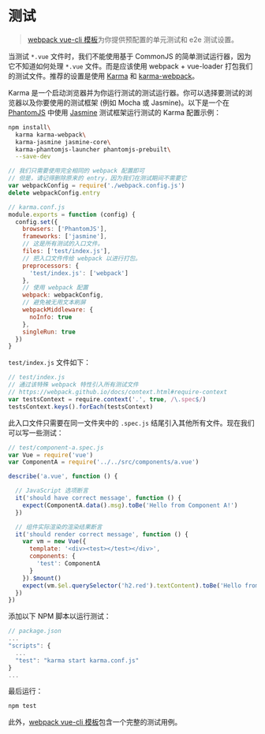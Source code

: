 # 测试

> [webpack vue-cli 模板](https://github.com/vuejs-templates/webpack)为你提供预配置的单元测试和 e2e 测试设置。

当测试 `*.vue` 文件时，我们不能使用基于 CommonJS 的简单测试运行器，因为它不知道如何处理 `*.vue` 文件。而是应该使用 webpack + vue-loader 打包我们的测试文件。推荐的设置是使用 [Karma](https://karma-runner.github.io/0.13/index.html) 和 [karma-webpack](https://github.com/webpack/karma-webpack)。

Karma 是一个启动浏览器并为你运行测试的测试运行器。你可以选择要测试的浏览器以及你要使用的测试框架 (例如 Mocha 或 Jasmine)。以下是一个在 [PhantomJS](http://phantomjs.org/) 中使用 [Jasmine](https://jasmine.github.io/edge/introduction.html) 测试框架运行测试的 Karma 配置示例：

``` bash
npm install\
  karma karma-webpack\
  karma-jasmine jasmine-core\
  karma-phantomjs-launcher phantomjs-prebuilt\
  --save-dev
```

``` js
// 我们只需要使用完全相同的 webpack 配置即可
// 但是，请记得删除原来的 entry，因为我们在测试期间不需要它
var webpackConfig = require('./webpack.config.js')
delete webpackConfig.entry

// karma.conf.js
module.exports = function (config) {
  config.set({
    browsers: ['PhantomJS'],
    frameworks: ['jasmine'],
    // 这是所有测试的入口文件。
    files: ['test/index.js'],
    // 把入口文件传给 webpack 以进行打包。
    preprocessors: {
      'test/index.js': ['webpack']
    },
    // 使用 webpack 配置
    webpack: webpackConfig,
    // 避免被无用文本刷屏
    webpackMiddleware: {
      noInfo: true
    },
    singleRun: true
  })
}
```

`test/index.js` 文件如下：

``` js
// test/index.js
// 通过该特殊 webpack 特性引入所有测试文件
// https://webpack.github.io/docs/context.html#require-context
var testsContext = require.context('.', true, /\.spec$/)
testsContext.keys().forEach(testsContext)
```

此入口文件只需要在同一文件夹中的 `.spec.js` 结尾引入其他所有文件。现在我们可以写一些测试：

``` js
// test/component-a.spec.js
var Vue = require('vue')
var ComponentA = require('../../src/components/a.vue')

describe('a.vue', function () {

  // JavaScript 选项断言
  it('should have correct message', function () {
    expect(ComponentA.data().msg).toBe('Hello from Component A!')
  })

  // 组件实际渲染的渲染结果断言
  it('should render correct message', function () {
    var vm = new Vue({
      template: '<div><test></test></div>',
      components: {
        'test': ComponentA
      }
    }).$mount()
    expect(vm.$el.querySelector('h2.red').textContent).toBe('Hello from Component A!')
  })
})
```

添加以下 NPM 脚本以运行测试：

``` js
// package.json
...
"scripts": {
  ...
  "test": "karma start karma.conf.js"
}
...
```

最后运行：

``` bash
npm test
```

此外，[webpack vue-cli 模板](https://github.com/vuejs-templates/webpack)包含一个完整的测试用例。
